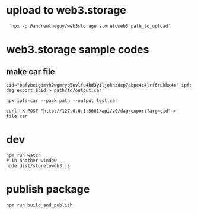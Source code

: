 # upload to web3.storage

```
 `npx -p @andrewtheguy/web3storage storetoweb3 path_to_upload`
```

# web3.storage sample codes

## make car file

```
cid="bafybeigdmvh2wgmryq5ovlfu4bd3yiljokhzdep7abpe4c4lrf6rukkx4m" ipfs dag export $cid > path/to/output.car
```

```
npx ipfs-car --pack path --output test.car
```

```
curl -X POST "http://127.0.0.1:5001/api/v0/dag/export?arg=cid" > file.car
```

# dev

```
npm run watch
# in another window
node dist/storetoweb3.js
```
# publish package

```
npm run build_and_publish
```
